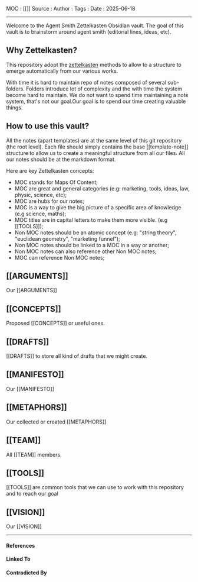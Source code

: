 
MOC : [[]]
Source : 
Author : 
Tags : 
Date : 2025-06-18
***
Welcome to the Agent Smith Zettelkasten Obsidian vault.
The goal of this vault is to brainstorm around agent smith (editorial lines, ideas, etc).

## Why Zettelkasten?

This repository adopt the [zettelkasten](https://en.wikipedia.org/wiki/Zettelkasten) methods to allow to a structure to emerge automatically from our various works.

With time it is hard to maintain repo of notes composed of several sub-folders. Folders introduce lot of complexity and the with time the system become hard to maintain. We do not want to spend time maintaining a note system, that's not our goal.Our goal is to spend our time creating valuable things.

## How to use this vault?

All the notes (apart templates) are at the same level of this git repository (the root level).
Each file should simply contains the base [[template-note]] structure to allow us to create a meaningful structure from all our files. All our notes should be at the markdown format.

Here are key Zettelkasten concepts:
- MOC stands for Maps Of Content;
- MOC are great and general categories (e.g: marketing, tools, ideas, law, physic, science, etc);
- MOC are hubs for our notes;
- MOC is a way to give the big picture of a specific area of knowledge (e.g science, maths);
- MOC titles are in capital letters to make them more visible. (e.g [[TOOLS]]);
- Non MOC notes should be an atomic concept (e.g: "string theory", "euclidean geometry", "marketing funnel");
- Non MOC notes should be linked to a MOC in a way or another;
- Non MOC notes can also reference other Non MOC notes;
- MOC can reference Non MOC notes;

## [[ARGUMENTS]]

Our [[ARGUMENTS]]

## [[CONCEPTS]]

Proposed [[CONCEPTS]] or useful ones.
## [[DRAFTS]]

[[DRAFTS]] to store all kind of drafts that we might create.
## [[MANIFESTO]]

Our [[MANIFESTO]]
## [[METAPHORS]]

Our collected or created [[METAPHORS]]
## [[TEAM]]

All [[TEAM]] members.
## [[TOOLS]]

[[TOOLS]] are common tools that we can use to work with this repository and to reach our goal
## [[VISION]]

Our [[VISION]]
***
#### References

#### Linked To

#### Contradicted By